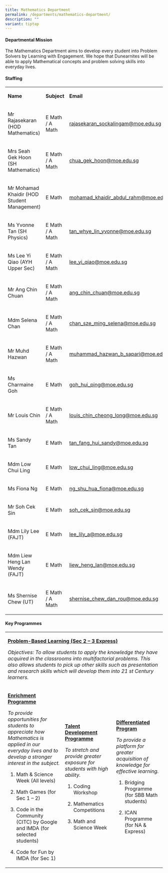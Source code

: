 ```yaml
---
title: Mathematics Department
permalink: /departments/mathematics-department/
description: ""
variant: tiptap
---
```

<h4>Departmental Mission</h4>
<p>The Mathematics Department aims to develop every student into Problem
Solvers by Learning&nbsp;with Engagement. We hope that Dunearnites will
be able to apply Mathematical concepts and&nbsp;problem solving skills
into everyday lives.</p>
<h4>Staffing</h4>
<table style="minWidth: 75px">
<colgroup>
<col>
<col>
<col>
</colgroup>
<tbody>
<tr>
<td rowspan="1" colspan="1">
<p><strong>Name</strong>
</p>
</td>
<td rowspan="1" colspan="1">
<p><strong>Subject</strong>
</p>
</td>
<td rowspan="1" colspan="1">
<p><strong>Email</strong>
</p>
</td>
</tr>
<tr>
<td rowspan="1" colspan="1">
<p>Mr Rajasekaran (HOD Mathematics)</p>
</td>
<td rowspan="1" colspan="1">
<p>E Math / A Math</p>
</td>
<td rowspan="1" colspan="1">
<p><a href="mailto:rajasekaran_sockalingam@moe.edu.sg" rel="noopener noreferrer nofollow" target="_blank">rajasekaran_sockalingam@moe.edu.sg</a>
</p>
</td>
</tr>
<tr>
<td rowspan="1" colspan="1">
<p>Mrs Seah Gek Hoon (SH Mathematics)</p>
</td>
<td rowspan="1" colspan="1">
<p>E Math / A Math</p>
</td>
<td rowspan="1" colspan="1">
<p><a href="mailto:chua_gek_hoon@moe.edu.sg" rel="noopener noreferrer nofollow" target="_blank">chua_gek_hoon@moe.edu.sg</a>
</p>
</td>
</tr>
<tr>
<td rowspan="1" colspan="1">
<p>Mr Mohamad Khaidir (HOD Student Management)</p>
</td>
<td rowspan="1" colspan="1">
<p>E Math</p>
</td>
<td rowspan="1" colspan="1">
<p><a href="mailto:mohamad_khaidir_abdul_rahm@moe.edu.sg" rel="noopener noreferrer nofollow" target="_blank">mohamad_khaidir_abdul_rahm@moe.edu.sg</a>
</p>
</td>
</tr>
<tr>
<td rowspan="1" colspan="1">
<p>Ms Yvonne Tan (SH Physics)</p>
</td>
<td rowspan="1" colspan="1">
<p>E Math / A Math</p>
</td>
<td rowspan="1" colspan="1">
<p><a href="mailto:tan_whye_lin_yvonne@moe.edu.sg" rel="noopener noreferrer nofollow" target="_blank">tan_whye_lin_yvonne@moe.edu.sg</a>
</p>
</td>
</tr>
<tr>
<td rowspan="1" colspan="1">
<p>Ms Lee Yi Qiao (AYH Upper Sec)</p>
</td>
<td rowspan="1" colspan="1">
<p>E Math / A Math</p>
</td>
<td rowspan="1" colspan="1">
<p><a href="mailto:lee_yi_qiao@moe.edu.sg" rel="noopener noreferrer nofollow" target="_blank">lee_yi_qiao@moe.edu.sg</a>
</p>
</td>
</tr>
<tr>
<td rowspan="1" colspan="1">
<p>Mr Ang Chin Chuan</p>
</td>
<td rowspan="1" colspan="1">
<p>E Math / A Math</p>
</td>
<td rowspan="1" colspan="1">
<p><a href="mailto:ang_chin_chuan@moe.edu.sg" rel="noopener noreferrer nofollow" target="_blank">ang_chin_chuan@moe.edu.sg</a>
</p>
</td>
</tr>
<tr>
<td rowspan="1" colspan="1">
<p>Mdm Selena Chan</p>
</td>
<td rowspan="1" colspan="1">
<p>E Math / A Math</p>
</td>
<td rowspan="1" colspan="1">
<p><a href="mailto:chan_sze_ming_selena@moe.edu.sg" rel="noopener noreferrer nofollow" target="_blank">chan_sze_ming_selena@moe.edu.sg</a>
</p>
</td>
</tr>
<tr>
<td rowspan="1" colspan="1">
<p>Mr Muhd Hazwan</p>
</td>
<td rowspan="1" colspan="1">
<p>E Math / A Math</p>
</td>
<td rowspan="1" colspan="1">
<p><a href="mailto:muhammad_hazwan_b_sapari@moe.edu.sg" rel="noopener noreferrer nofollow" target="_blank">muhammad_hazwan_b_sapari@moe.edu.sg</a>
</p>
</td>
</tr>
<tr>
<td rowspan="1" colspan="1">
<p>Ms Charmaine Goh</p>
</td>
<td rowspan="1" colspan="1">
<p>E Math</p>
</td>
<td rowspan="1" colspan="1">
<p><a href="mailto:goh_hui_ping@moe.edu.sg" rel="noopener noreferrer nofollow" target="_blank">goh_hui_ping@moe.edu.sg</a>
</p>
</td>
</tr>
<tr>
<td rowspan="1" colspan="1">
<p>Mr Louis Chin</p>
</td>
<td rowspan="1" colspan="1">
<p>E Math / A Math</p>
</td>
<td rowspan="1" colspan="1">
<p><a href="mailto:louis_chin_cheong_long@moe.edu.sg" rel="noopener noreferrer nofollow" target="_blank">louis_chin_cheong_long@moe.edu.sg</a>
</p>
</td>
</tr>
<tr>
<td rowspan="1" colspan="1">
<p>Ms Sandy Tan</p>
</td>
<td rowspan="1" colspan="1">
<p>E Math</p>
</td>
<td rowspan="1" colspan="1">
<p><a href="mailto:tan_fang_hui_sandy@moe.edu.sg" rel="noopener noreferrer nofollow" target="_blank">tan_fang_hui_sandy@moe.edu.sg</a>
</p>
</td>
</tr>
<tr>
<td rowspan="1" colspan="1">
<p>Mdm Low Chui Ling</p>
</td>
<td rowspan="1" colspan="1">
<p>E Math</p>
</td>
<td rowspan="1" colspan="1">
<p><a href="mailto:low_chui_ling@moe.edu.sg" rel="noopener noreferrer nofollow" target="_blank">low_chui_ling@moe.edu.sg</a>
</p>
</td>
</tr>
<tr>
<td rowspan="1" colspan="1">
<p>Ms Fiona Ng</p>
</td>
<td rowspan="1" colspan="1">
<p>E Math</p>
</td>
<td rowspan="1" colspan="1">
<p><a href="mailto:ng_shu_hua_fiona@moe.edu.sg" rel="noopener noreferrer nofollow" target="_blank">ng_shu_hua_fiona@moe.edu.sg</a>
</p>
</td>
</tr>
<tr>
<td rowspan="1" colspan="1">
<p>Mr Soh Cek Sin</p>
</td>
<td rowspan="1" colspan="1">
<p>E Math</p>
</td>
<td rowspan="1" colspan="1">
<p><a href="mailto:soh_cek_sin@moe.edu.sg" rel="noopener noreferrer nofollow" target="_blank">soh_cek_sin@moe.edu.sg</a>
</p>
</td>
</tr>
<tr>
<td rowspan="1" colspan="1">
<p>Mdm Lily Lee (FAJT)</p>
</td>
<td rowspan="1" colspan="1">
<p>E Math</p>
</td>
<td rowspan="1" colspan="1">
<p><a href="lee_lily_a@moe.edu.sg" rel="noopener noreferrer nofollow" target="_blank">lee_lily_a@moe.edu.sg</a>
</p>
</td>
</tr>
<tr>
<td rowspan="1" colspan="1">
<p>Mdm Liew Heng Lan Wendy (FAJT)</p>
</td>
<td rowspan="1" colspan="1">
<p>E Math</p>
</td>
<td rowspan="1" colspan="1">
<p><a href="liew_heng_lan@moe.edu.sg" rel="noopener noreferrer nofollow" target="_blank">liew_heng_lan@moe.edu.sg</a>
</p>
</td>
</tr>
<tr>
<td rowspan="1" colspan="1">
<p>Ms Shernise Chew (UT)</p>
</td>
<td rowspan="1" colspan="1">
<p>E Math / A Math</p>
</td>
<td rowspan="1" colspan="1">
<p><a href="shernise_chew_dan_rou@moe.edu.sg" rel="noopener noreferrer nofollow" target="_blank">shernise_chew_dan_rou@moe.edu.sg</a>
</p>
</td>
</tr>
</tbody>
</table>
<h4>Key Programmes</h4>
<table style="minWidth: 75px">
<colgroup>
<col>
<col>
<col>
</colgroup>
<tbody>
<tr>
<td rowspan="1" colspan="3">
<p><strong><u>Problem-Based Learning (Sec 2 – 3 Express)</u></strong>
</p>
<p><em>Objectives: To allow students to apply the knowledge they have acquired in the classrooms into multifactorial problems.&nbsp;This also allows students to pick up other skills such as presentation and research skills which will develop them into 21 st Century learners.</em>
</p>
</td>
</tr>
<tr>
<td rowspan="1" colspan="1">
<p><strong><u>Enrichment Programme</u></strong>
</p>
<p><em>To provide opportunities for students to appreciate how Mathematics is applied in our everyday lives and to develop a stronger interest in the subject.</em>
</p>
<ol data-tight="true" class="tight">
<li>
<p>Math &amp; Science Week (All levels)&nbsp;</p>
</li>
<li>
<p>Math Games (for Sec 1 – 2)&nbsp;</p>
</li>
<li>
<p>Code in the Community (CITC) by Google and IMDA (for selected students)</p>
</li>
<li>
<p>Code for Fun by IMDA (for Sec 1)</p>
</li>
</ol>
</td>
<td rowspan="1" colspan="1">
<p><strong><u>Talent Development Programme</u></strong>
</p>
<p><em>To stretch and provide greater exposure for students with high ability.</em>
</p>
<ol data-tight="true" class="tight">
<li>
<p>Coding Workshop</p>
</li>
<li>
<p>Mathematics Competitions</p>
</li>
<li>
<p>Math and Science Week</p>
</li>
</ol>
</td>
<td rowspan="1" colspan="1">
<p><strong><u>Differentiated Program</u></strong>
</p>
<p><em>To provide a platform for greater acquisition of knowledge for effective learning.</em>&nbsp;</p>
<ol data-tight="true" class="tight">
<li>
<p>Bridging Programme (for SBB Math students)&nbsp;</p>
</li>
<li>
<p>ICAN Programme (for NA &amp; Express)</p>
</li>
</ol>
</td>
</tr>
</tbody>
</table>
<p></p>